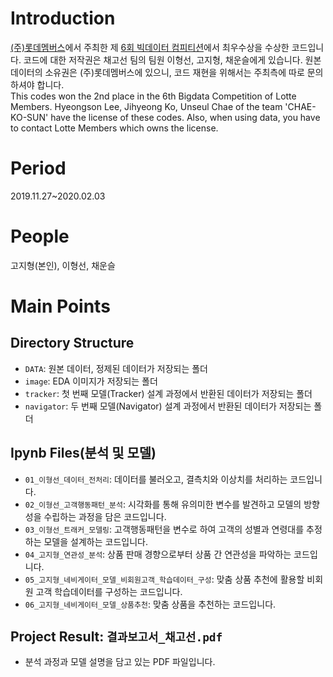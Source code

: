 # Introduction  
[(주)롯데멤버스](https://www.lpoint.com/)에서 주최한 제 [6회 빅데이터 컴피티션](https://competition.lpoint.com/index.tran)에서 최우수상을 수상한 코드입니다. 코드에 대한 저작권은 채고선 팀의 팀원 이형선, 고지형, 채운슬에게 있습니다. 원본 데이터의 소유권은 (주)롯데멤버스에 있으니, 코드 재현을 위해서는 주최측에 따로 문의하셔야 합니다.  
This codes won the 2nd place in the 6th Bigdata Competition of Lotte Members. Hyeongson Lee, Jihyeong Ko, Unseul Chae of the team 'CHAE-KO-SUN' have the license of these codes. Also, when using data, you have to contact Lotte Members which owns the license.

# Period  
2019.11.27~2020.02.03

# People
고지형(본인), 이형선, 채운슬

# Main Points
## Directory Structure
- `DATA`: 원본 데이터, 정제된 데이터가 저장되는 폴더
- `image`: EDA 이미지가 저장되는 폴더
- `tracker`: 첫 번째 모델(Tracker) 설계 과정에서 반환된 데이터가 저장되는 폴더
- `navigator`: 두 번째 모델(Navigator) 설계 과정에서 반환된 데이터가 저장되는 폴더

## Ipynb Files(분석 및 모델)
- `01_이형선_데이터_전처리`: 데이터를 불러오고, 결측치와 이상치를 처리하는 코드입니다.
- `02_이형선_고객행동패턴_분석`: 시각화를 통해 유의미한 변수를 발견하고 모델의 방향성을 수립하는 과정을 담은 코드입니다.
- `03_이형선_트래커_모델링`: 고객행동패턴을 변수로 하여 고객의 성별과 연령대를 추정하는 모델을 설계하는 코드입니다.
- `04_고지형_연관성_분석`: 상품 판매 경향으로부터 상품 간 연관성을 파악하는 코드입니다.
- `05_고지형_네비게이터_모델_비회원고객_학습데이터_구성`: 맞춤 상품 추천에 활용할 비회원 고객 학습데이터를 구성하는 코드입니다.
- `06_고지형_네비게이터_모델_상품추천`: 맞춤 상품을 추천하는 코드입니다.

## Project Result: `결과보고서_채고선.pdf`
- 분석 과정과 모델 설명을 담고 있는 PDF 파일입니다.
